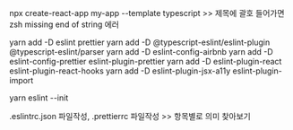 npx create-react-app my-app --template typescript  >> 제목에 괄호 들어가면 zsh missing end of string 에러

yarn add -D eslint prettier
yarn add -D @typescript-eslint/eslint-plugin @typescript-eslint/parser
yarn add -D eslint-config-airbnb
yarn add -D eslint-config-prettier eslint-plugin-prettier
yarn add -D eslint-plugin-react eslint-plugin-react-hooks
yarn add -D eslint-plugin-jsx-a11y eslint-plugin-import

yarn eslint --init

.eslintrc.json 파일작성, .prettierrc 파일작성 >> 항목별로 의미 찾아보기